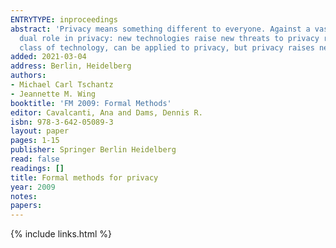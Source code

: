```yaml
---
ENTRYTYPE: inproceedings
abstract: 'Privacy means something different to everyone. Against a vast and rich canvas of diverse types of privacy rights and violations, we argue technology''s
  dual role in privacy: new technologies raise new threats to privacy rights and new technologies can help preserve privacy. Formal methods, as just one
  class of technology, can be applied to privacy, but privacy raises new challenges, and thus new research opportunities, for the formal methods community.'
added: 2021-03-04
address: Berlin, Heidelberg
authors:
- Michael Carl Tschantz
- Jeannette M. Wing
booktitle: 'FM 2009: Formal Methods'
editor: Cavalcanti, Ana and Dams, Dennis R.
isbn: 978-3-642-05089-3
layout: paper
pages: 1-15
publisher: Springer Berlin Heidelberg
read: false
readings: []
title: Formal methods for privacy
year: 2009
notes:
papers:
---
```

{% include links.html %}
